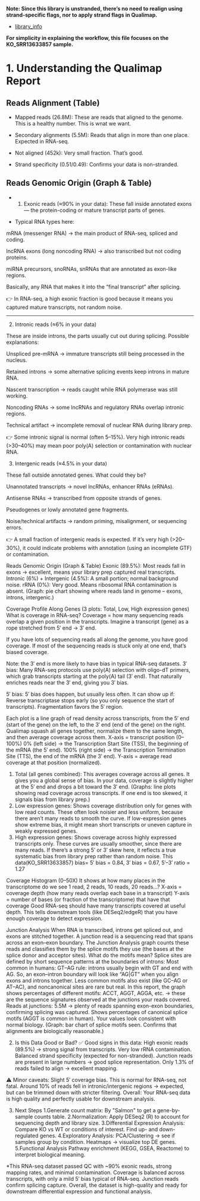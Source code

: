 **Note: Since this library is unstranded, there’s no need to realign using strand-specific flags, nor to apply strand flags in Qualimap.** 
- [library_info](../../results/texts/strandness/library_info.txt)

**For simplicity in explaining the workflow, this file focuses on the KO_SRR13633857 sample.**

<h1>1. Understanding the Qualimap Report</h1>

<h2>Reads Alignment (Table)</h2> 

- Mapped reads (26.8M): These are reads that aligned to the genome. This is a healthy number. This is wnat we want.

- Secondary alignments (5.5M): Reads that align in more than one place. Expected in RNA-seq.

- Not aligned (452k): Very small fraction. That’s good.

- Strand specificity (0.51/0.49): Confirms your data is non-stranded.

<h2>Reads Genomic Origin (Graph & Table)</h2>

- 1. Exonic reads (≈90% in your data): 
These fall inside annotated exons — the protein-coding or mature transcript parts of genes.

- Typical RNA types here:

mRNA (messenger RNA) → the main product of RNA-seq, spliced and coding.

lncRNA exons (long noncoding RNA) → also transcribed but not coding proteins.

miRNA precursors, snoRNAs, snRNAs that are annotated as exon-like regions.

Basically, any RNA that makes it into the “final transcript” after splicing.

👉 In RNA-seq, a high exonic fraction is good because it means you captured mature transcripts, not random noise.
*** 

2. Intronic reads (≈6% in your data)

These are inside introns, the parts usually cut out during splicing.
Possible explanations:

Unspliced pre-mRNA → immature transcripts still being processed in the nucleus.

Retained introns → some alternative splicing events keep introns in mature RNA.

Nascent transcription → reads caught while RNA polymerase was still working.

Noncoding RNAs → some lncRNAs and regulatory RNAs overlap intronic regions.

Technical artifact → incomplete removal of nuclear RNA during library prep.

👉 Some intronic signal is normal (often 5–15%). Very high intronic reads (>30–40%) may mean poor poly(A) selection or contamination with nuclear RNA.

3. Intergenic reads (≈4.5% in your data)

These fall outside annotated genes.
What could they be?

Unannotated transcripts → novel lncRNAs, enhancer RNAs (eRNAs).

Antisense RNAs → transcribed from opposite strands of genes.

Pseudogenes or lowly annotated gene fragments.

Noise/technical artifacts → random priming, misalignment, or sequencing errors.

👉 A small fraction of intergenic reads is expected. If it’s very high (>20–30%), it could indicate problems with annotation (using an incomplete GTF) or contamination.







Reads Genomic Origin (Graph & Table)
  Exonic (89.5%): Most reads fall in exons → excellent, means your library prep captured real transcripts.
  Intronic (6%) + Intergenic (4.5%): A small portion; normal background noise.
  rRNA (0%): Very good. Means ribosomal RNA contamination is absent.
  (Graph: pie chart showing where reads land in genome – exons, introns, intergenic.)

Coverage Profile Along Genes (3 plots: Total, Low, High expression genes)
What is coverage in RNA-seq?
Coverage = how many sequencing reads overlap a given position in the transcripts.
Imagine a transcript (gene) as a rope stretched from 5′ end → 3′ end.

If you have lots of sequencing reads all along the genome, you have good coverage.
If most of the sequencing reads is stuck only at one end, that’s biased coverage.

Note: the 3′ end is more likely to have bias in typical RNA-seq datasets.
3′ bias: Many RNA-seq protocols use poly(A) selection with oligo-dT primers, which grab transcripts starting at the poly(A) tail (3′ end). That naturally enriches reads near the 3′ end, giving you 3′ bias.

5′ bias: 5′ bias does happen, but usually less often. It can show up if:
  Reverse transcriptase stops early (so you only sequence the start of transcripts).
  Fragmentation favors the 5′ region.

Each plot is a line graph of read density across transcripts, from the 5′ end (start of the gene) on the left, to the 3′ end (end of the gene) on the right.
Qualimap squash all genes together, normalize them to the same length, and then average coverage across them.
X-axis = transcript position (0–100%)
  0% (left side) → the Transcription Start Site (TSS), the beginning of the mRNA (the 5′ end).
  100% (right side) → the Transcription Termination Site (TTS), the end of the mRNA (the 3′ end).
Y-axis = average read coverage at that position (normalized).

1) Total (all genes combined):
  This averages coverage across all genes.
  It gives you a global sense of bias.
  In your data, coverage is slightly higher at the 5′ end and drops a bit toward the 3′ end.
  (Graphs: line plots showing read coverage across transcripts. If one end is too skewed, it signals bias from library prep.)
3) Low expression genes:
  Shows coverage distribution only for genes with low read counts.
  These often look noisier and less uniform, because there aren’t many reads to smooth the curve.
  If low-expression genes show extreme bias, it might mean short transcripts or uneven capture in weakly expressed genes.
4) High expression genes:
  Shows coverage across highly expressed transcripts only.
  These curves are usually smoother, since there are many reads.
  If there’s a strong 5′ or 3′ skew here, it reflects a true systematic bias from library prep rather than random noise.
This data(KO_SRR13633857) bias= 5′ bias = 0.84, 3′ bias = 0.67, 5′–3′ ratio = 1.27





Coverage Histogram (0–50X)
  It shows at how many places in the transcriptome do we see 1 read, 2 reads, 10 reads, 20 reads…?
  X-axis = coverage depth (how many reads overlap each base in a transcript)
  Y-axis = number of bases (or fraction of the transcriptome) that have that coverage
  Good RNA-seq should have many transcripts covered at useful depth.
  This tells downstream tools (like DESeq2/edgeR) that you have enough coverage to detect expression.





Junction Analysis
  When RNA is transcribed, introns get spliced out, and exons are stitched together.
    A junction read is a sequencing read that spans across an exon–exon boundary.
  The Junction Analysis graph counts these reads and classifies them by the splice motifs they use (the bases at the splice donor and acceptor sites).
  What do the motifs mean?
    Splice sites are defined by short sequence patterns at the boundaries of introns:
      Most common in humans:
      GT–AG rule: introns usually begin with GT and end with AG.
      So, an exon–intron boundary will look like “AG|GT” when you align exons and introns together.
    Less common motifs also exist (like GC–AG or AT–AC), and noncanonical sites are rare but real.
    In this report, the graph shows percentages of different motifs:
      ACCT, AGGT, AGGA, etc. → these are the sequence signatures observed at the junctions your reads covered.
  Reads at junctions: 5.5M → plenty of reads spanning exon-exon boundaries, confirming splicing was captured.
  Shows percentages of canonical splice motifs (AGGT is common in human).
  Your values look consistent with normal biology.
  (Graph: bar chart of splice motifs seen. Confirms that alignments are biologically reasonable.)







2. Is this Data Good or Bad?
✅ Good signs in this data:
  High exonic reads (89.5%) → strong signal from transcripts.
  Very low rRNA contamination.
  Balanced strand specificity (expected for non-stranded).
  Junction reads are present in large numbers → good splice representation.
  Only 1.3% of reads failed to align → excellent mapping.

⚠️ Minor caveats:
  Slight 5′ coverage bias. This is normal for RNA-seq, not fatal.
  Around 10% of reads fell in intronic/intergenic regions → expected, but can be trimmed down with stricter filtering.
Overall: Your RNA-seq data is high quality and perfectly usable for downstream analysis.

3. Next Steps
  1.Generate count matrix:
    By "Salmon" to get a gene-by-sample counts table.
  2.Normalization:
    Apply DESeq2 (R) to account for sequencing depth and library size.
  3.Differential Expression Analysis:
    Compare KO vs WT or conditions of interest. Find up- and down-regulated genes.
  4.Exploratory Analysis:
    PCA/Clustering → see if samples group by condition.
    Heatmaps → visualize top DE genes.
  5.Functional Analysis
  Pathway enrichment (KEGG, GSEA, Reactome) to interpret biological meaning.


*This RNA-seq dataset passed QC with ~90% exonic reads, strong mapping rates, and minimal contamination. Coverage is balanced across transcripts, with only a mild 5′ bias typical of RNA-seq. Junction reads confirm splicing capture. Overall, the dataset is high-quality and ready for downstream differential expression and functional analysis.
